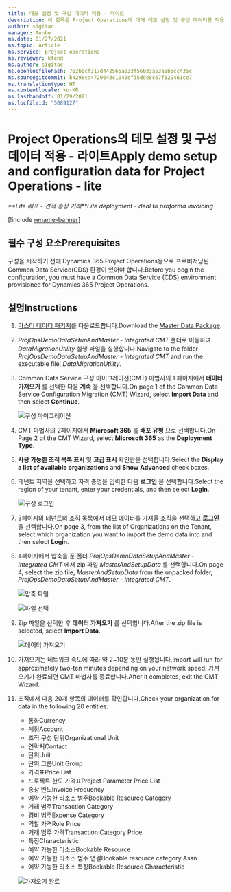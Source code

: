 ```yaml
---
title: 데모 설정 및 구성 데이터 적용 - 라이트
description: 이 항목은 Project Operations에 대해 데모 설정 및 구성 데이터를 적용하는 방법에 대한 정보를 제공합니다.
author: sigitac
manager: Annbe
ms.date: 01/27/2021
ms.topic: article
ms.service: project-operations
ms.reviewer: kfend
ms.author: sigitac
ms.openlocfilehash: 762b0cf317d442565a033f56033a53a5b5cc435c
ms.sourcegitcommit: b4298ca4729643c1040ef35dde8c67f829461ce7
ms.translationtype: HT
ms.contentlocale: ko-KR
ms.lasthandoff: 01/29/2021
ms.locfileid: "5089127"
---
```

# <a name="apply-demo-setup-and-configuration-data-for-project-operations---lite"></a><span data-ttu-id="57d93-103">Project Operations의 데모 설정 및 구성 데이터 적용 - 라이트</span><span class="sxs-lookup"><span data-stu-id="57d93-103">Apply demo setup and configuration data for Project Operations - lite</span></span> 

<span data-ttu-id="57d93-104">_\*\*Lite 배포 - 견적 송장 거래_</span><span class="sxs-lookup"><span data-stu-id="57d93-104">_\*\*Lite deployment - deal to proforma invoicing_</span></span>

[!include [rename-banner](~/includes/cc-data-platform-banner.md)]

## <a name="prerequisites"></a><span data-ttu-id="57d93-105">필수 구성 요소</span><span class="sxs-lookup"><span data-stu-id="57d93-105">Prerequisites</span></span>

<span data-ttu-id="57d93-106">구성을 시작하기 전에 Dynamics 365 Project Operations용으로 프로비저닝된 Common Data Service(CDS) 환경이 있어야 합니다.</span><span class="sxs-lookup"><span data-stu-id="57d93-106">Before you begin the configuration, you must have a Common Data Service (CDS) environment provisioned for Dynamics 365 Project Operations.</span></span>


## <a name="instructions"></a><span data-ttu-id="57d93-107">설명</span><span class="sxs-lookup"><span data-stu-id="57d93-107">Instructions</span></span>

1. <span data-ttu-id="57d93-108">[마스터 데이터 패키지](https://download.microsoft.com/download/3/4/1/341bf279-a64f-4baa-af31-ce624859b518/ProjOpsSampleSetupData%20-%20CE%20only%20CMT.zip)를 다운로드합니다.</span><span class="sxs-lookup"><span data-stu-id="57d93-108">Download the [Master Data Package](https://download.microsoft.com/download/3/4/1/341bf279-a64f-4baa-af31-ce624859b518/ProjOpsSampleSetupData%20-%20CE%20only%20CMT.zip).</span></span> 
2. <span data-ttu-id="57d93-109">*ProjOpsDemoDataSetupAndMaster - Integrated CMT* 폴더로 이동하여 *DataMigrationUtility* 실행 파일을 실행합니다.</span><span class="sxs-lookup"><span data-stu-id="57d93-109">Navigate to the folder *ProjOpsDemoDataSetupAndMaster - Integrated CMT* and run the executable file, *DataMigrationUtility*.</span></span>
3. <span data-ttu-id="57d93-110">Common Data Service 구성 마이그레이션(CMT) 마법사의 1 페이지에서 **데이터 가져오기** 를 선택한 다음 **계속** 을 선택합니다.</span><span class="sxs-lookup"><span data-stu-id="57d93-110">On page 1 of the Common Data Service Configuration Migration (CMT) Wizard, select **Import Data** and then select **Continue**.</span></span>

    ![구성 마이그레이션](./media/1ConfigurationMigration.png)

4. <span data-ttu-id="57d93-112">CMT 마법사의 2페이지에서 **Microsoft 365** 를 **배포 유형** 으로 선택합니다.</span><span class="sxs-lookup"><span data-stu-id="57d93-112">On Page 2 of the CMT Wizard, select **Microsoft 365** as the **Deployment Type**.</span></span>
5. <span data-ttu-id="57d93-113">**사용 가능한 조직 목록 표시** 및 **고급 표시** 확인란을 선택합니다.</span><span class="sxs-lookup"><span data-stu-id="57d93-113">Select the **Display a list of available organizations** and **Show Advanced** check boxes.</span></span>
6. <span data-ttu-id="57d93-114">테넌트 지역을 선택하고 자격 증명을 입력한 다음 **로그인** 을 선택합니다.</span><span class="sxs-lookup"><span data-stu-id="57d93-114">Select the region of your tenant, enter your credentials, and then select **Login**.</span></span>

   ![구성 로그인](./media/2ConfigurationSignin.png)

7. <span data-ttu-id="57d93-116">3페이지의 테넌트의 조직 목록에서 데모 데이터를 가져올 조직을 선택하고 **로그인** 을 선택합니다.</span><span class="sxs-lookup"><span data-stu-id="57d93-116">On page 3, from the list of Organizations on the Tenant, select which organization you want to import the demo data into and then select **Login**.</span></span>
8. <span data-ttu-id="57d93-117">4페이지에서 압축을 푼 폴더 *ProjOpsDemoDataSetupAndMaster - Integrated CMT* 에서 zip 파일 *MasterAndSetupData* 를 선택합니다.</span><span class="sxs-lookup"><span data-stu-id="57d93-117">On page 4, select the zip file, *MasterAndSetupData* from the unpacked folder, *ProjOpsDemoDataSetupAndMaster - Integrated CMT*.</span></span>

   ![압축 파일](./media/3ZipFile.png)

   ![파일 선택](./media/4SelectAFile.png)

9. <span data-ttu-id="57d93-120">Zip 파일을 선택한 후 **데이터 가져오기** 를 선택합니다.</span><span class="sxs-lookup"><span data-stu-id="57d93-120">After the zip file is selected, select **Import Data**.</span></span>

   ![데이터 가져오기](./media/5ImportData.png)

10. <span data-ttu-id="57d93-122">가져오기는 네트워크 속도에 따라 약 2~10분 동안 실행됩니다.</span><span class="sxs-lookup"><span data-stu-id="57d93-122">Import will run for approximately two-ten minutes depending on your network speed.</span></span> <span data-ttu-id="57d93-123">가져오기가 완료되면 CMT 마법사를 종료합니다.</span><span class="sxs-lookup"><span data-stu-id="57d93-123">After it completes, exit the CMT Wizard.</span></span> 
11. <span data-ttu-id="57d93-124">조직에서 다음 20개 항목의 데이터를 확인합니다.</span><span class="sxs-lookup"><span data-stu-id="57d93-124">Check your organization for data in the following 20 entities:</span></span>

    -   <span data-ttu-id="57d93-125">통화</span><span class="sxs-lookup"><span data-stu-id="57d93-125">Currency</span></span>
    -   <span data-ttu-id="57d93-126">계정</span><span class="sxs-lookup"><span data-stu-id="57d93-126">Account</span></span>
    -   <span data-ttu-id="57d93-127">조직 구성 단위</span><span class="sxs-lookup"><span data-stu-id="57d93-127">Organizational Unit</span></span>
    -   <span data-ttu-id="57d93-128">연락처</span><span class="sxs-lookup"><span data-stu-id="57d93-128">Contact</span></span>
    -   <span data-ttu-id="57d93-129">단위</span><span class="sxs-lookup"><span data-stu-id="57d93-129">Unit</span></span>
    -   <span data-ttu-id="57d93-130">단위 그룹</span><span class="sxs-lookup"><span data-stu-id="57d93-130">Unit Group</span></span>
    -   <span data-ttu-id="57d93-131">가격표</span><span class="sxs-lookup"><span data-stu-id="57d93-131">Price List</span></span>
    -   <span data-ttu-id="57d93-132">프로젝트 한도 가격표</span><span class="sxs-lookup"><span data-stu-id="57d93-132">Project Parameter Price List</span></span> 
    -   <span data-ttu-id="57d93-133">송장 빈도</span><span class="sxs-lookup"><span data-stu-id="57d93-133">Invoice Frequency</span></span>
    -   <span data-ttu-id="57d93-134">예약 가능한 리소스 범주</span><span class="sxs-lookup"><span data-stu-id="57d93-134">Bookable Resource Category</span></span>
    -   <span data-ttu-id="57d93-135">거래 범주</span><span class="sxs-lookup"><span data-stu-id="57d93-135">Transaction Category</span></span>
    -   <span data-ttu-id="57d93-136">경비 범주</span><span class="sxs-lookup"><span data-stu-id="57d93-136">Expense Category</span></span>
    -   <span data-ttu-id="57d93-137">역할 가격</span><span class="sxs-lookup"><span data-stu-id="57d93-137">Role Price</span></span>
    -   <span data-ttu-id="57d93-138">거래 범주 가격</span><span class="sxs-lookup"><span data-stu-id="57d93-138">Transaction Category Price</span></span>
    -   <span data-ttu-id="57d93-139">특징</span><span class="sxs-lookup"><span data-stu-id="57d93-139">Characteristic</span></span>
    -   <span data-ttu-id="57d93-140">예약 가능한 리소스</span><span class="sxs-lookup"><span data-stu-id="57d93-140">Bookable Resource</span></span>
    -   <span data-ttu-id="57d93-141">예약 가능한 리소스 범주 연결</span><span class="sxs-lookup"><span data-stu-id="57d93-141">Bookable resource category Assn</span></span>
    -   <span data-ttu-id="57d93-142">예약 가능한 리소스 특징</span><span class="sxs-lookup"><span data-stu-id="57d93-142">Bookable Resource Characteristic</span></span>

    ![가져오기 완료](./media/6CompleteImport.png)
